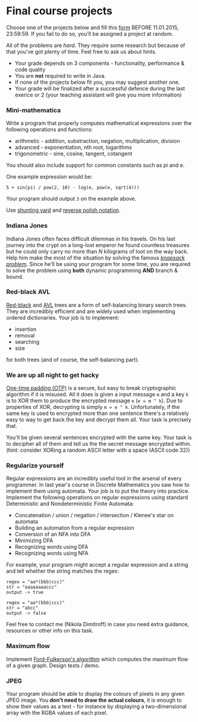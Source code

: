 Final course projects
======================
Choose one of the projects below and fill this [form](http://goo.gl/forms/qrVNhLJ42I)
BEFORE 11.01.2015, 23:59:59. If you fail to do so, you'll be assigned a project
at random.

All of the problems are *hard*. They require some research but because of
that you've got plenty of time. Feel free to ask us about hints.

* Your grade depends on 3 components - functionality, performance & code quality
* You are **not** required to write in Java.
* If none of the projects below fit you, you may suggest another one.
* Your grade will be finalized after a successful defence during the last exerice or 2
(your teaching assistant will give you more information)


### Mini-mathematica
Write a program that properly computes mathematical expressions over the following
operations and functions:
* arithmetic - addition, substraction, negation, multiplication, division
* advanced - exponentiation, nth root, logarithms
* trigonometric - sine, cosine, tangent, cotangent

You should also include support for common constants such as pi and e.

One example expression would be:

```
5 + sin(pi) / pow(2, 10) - log(e, pow(e, sqrt(4)))
```
Your program should output `3` on the example above.

Use [shunting yard](http://en.wikipedia.org/wiki/Shunting-yard_algorithm) and
[reverse polish notation](http://en.wikipedia.org/wiki/Reverse_Polish_notation).

### Indiana Jones
Indiana Jones often faces difficult dilemmas in his travels. On his last journey
into the crypt on a long-lost emperor he found countless treasures but he could
only carry no more than *N* kilograms of loot on the way back. Help him make
the most of the situation by solving the famous
[*knapsack problem*](http://en.wikipedia.org/wiki/Knapsack_problem). Since
he'll be using your program for some time, you are required to solve the problem
using **both** dynamic programming **AND** branch & bound.

### Red-black AVL
[Red-black](http://en.wikipedia.org/wiki/Red%E2%80%93black_tree) and
[AVL](http://en.wikipedia.org/wiki/AVL_tree) trees are a form of self-balancing
binary search trees.
They are incredibly efficient and are widely used when implementing ordered
dictionaries. Your job is to implement:
* insertion
* removal
* searching
* size

for both trees (and of course, the self-balancing part).

### We are up all night to get hacky
[One-time padding (OTP)](http://en.wikipedia.org/wiki/One-time_pad) is a secure,
but easy to break cryptographic algorithm if it is misused. All it does is given
a input message `m` and a key `k` is to XOR them to produce the encrypted message
`e` (`e = m ^ k`). Due to properties of XOR, decrypting is simply `m = e ^ k`.
Unfortunately, if the same key is used to encrypted more than
one sentence there's a relatively easy to way to get back the key and decrypt them
all. Your task is precisely that.

You'll be given several sentences encrypted with the same key. Your task is to
decipher all of them and tell us the the secret message encrypted within. (hint: consider
XORing a random ASCII letter with a space (ASCII code 32))

### Regularize yourself
Regular expressions are an incredibly useful tool in the arsenal of every programmer.
In last year's course in Discrete Mathematics you saw how to implement them
using automata. Your job is to put the theory into practice. Implement the following
operations on regular expressions using standard Deterministic and Nondeterministic
Finite Automata:

* Concatenation / union / negation / intersection / Klenee's star on automata
* Building an automaton from a regular expression
* Conversion of an NFA into DFA
* Minimizing DFA
* Recognizing words using DFA
* Recognizing words using NFA

For example, your program might accept a regular expression and a string and
tell whether the string matches the regex:

```
regex = "aa*(bbb|ccc)"
str = "aaaaaaaaccc"
output -> true

regex = "aa*(bbb|ccc)"
str = "abcc"
output -> false
```

Feel free to contact me (Nikola Dimitroff) in case you need extra guidance, resources
or other info on this task.

### Maximum flow
Implement [Ford-Fulkerson's algorithm](http://en.wikipedia.org/wiki/Ford%E2%80%93Fulkerson_algorithm)
which computes the maximum flow of a given graph. Design tests / demo.

### JPEG
Your program should be able to display the colours of pixels in any given JPEG
image. You **don't need to draw the actual colours**, it is enough to show their
values as a text - for instance by
displaying a two-dimensional array with the RGBA values of each pixel.
